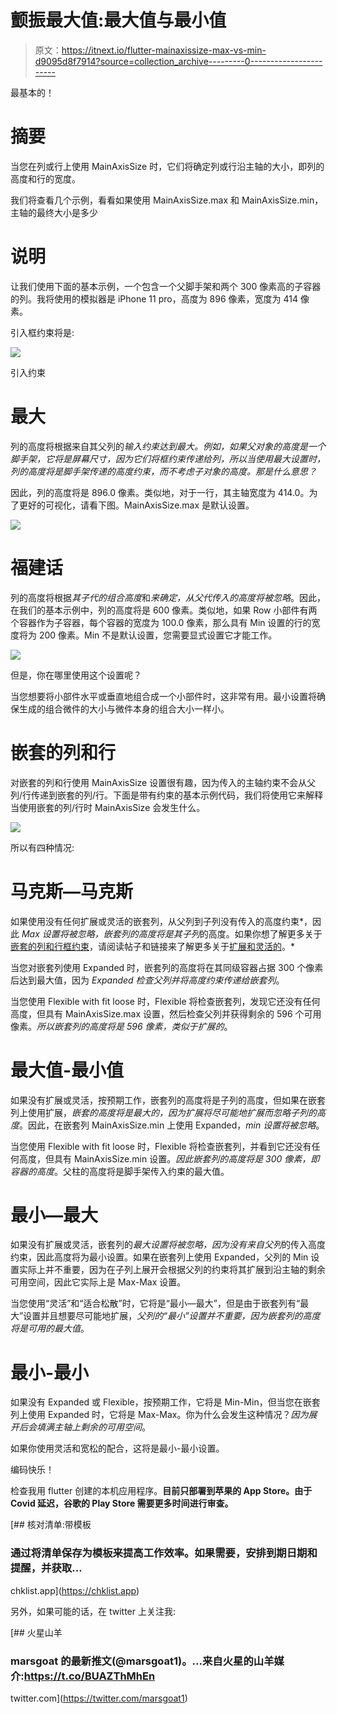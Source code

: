 # 颤振最大值:最大值与最小值

> 原文：<https://itnext.io/flutter-mainaxissize-max-vs-min-d9095d8f7914?source=collection_archive---------0----------------------->

最基本的！

# 摘要

当您在列或行上使用 MainAxisSize 时，它们将确定列或行沿主轴的大小，即列的高度和行的宽度。

我们将查看几个示例，看看如果使用 MainAxisSize.max 和 MainAxisSize.min，主轴的最终大小是多少

# 说明

让我们使用下面的基本示例，一个包含一个父脚手架和两个 300 像素高的子容器的列。我将使用的模拟器是 iPhone 11 pro，高度为 896 像素，宽度为 414 像素。

引入框约束将是:

![](img/2721ac88b29421802b463a93bac86e4c.png)

引入约束

# 最大

列的高度将根据来自其父列的*输入约束达到最大。例如，如果父对象的高度是一个脚手架，它将是屏幕尺寸，因为它们将框约束传递给列，所以当使用最大设置时，列的高度将是脚手架传递的高度约束，而不考虑子对象的高度。那是什么意思？*

因此，列的高度将是 896.0 像素。类似地，对于一行，其主轴宽度为 414.0。为了更好的可视化，请看下图。MainAxisSize.max 是默认设置。

![](img/f03f631eb2136b16f53e78565991ba68.png)

# 福建话

列的高度将根据*其子代的组合高度*和*来确定，从父代传入的高度将被忽略*。因此，在我们的基本示例中，列的高度将是 600 像素。类似地，如果 Row 小部件有两个容器作为子容器，每个容器的宽度为 100.0 像素，那么具有 Min 设置的行的宽度将为 200 像素。Min 不是默认设置，您需要显式设置它才能工作。

![](img/7697a29eefc7f71e29ec169e5504fd80.png)

但是，你在哪里使用这个设置呢？

当您想要将小部件水平或垂直地组合成一个小部件时，这非常有用。最小设置将确保生成的组合微件的大小与微件本身的组合大小一样小。

# 嵌套的列和行

对嵌套的列和行使用 MainAxisSize 设置很有趣，因为传入的主轴约束不会从父列/行传递到嵌套的列/行。下面是带有约束的基本示例代码，我们将使用它来解释当使用嵌套的列/行时 MainAxisSize 会发生什么。

![](img/53b81a5a5fcc1139673cf46c75fc049a.png)

所以有四种情况:

# 马克斯—马克斯

如果使用没有任何扩展或灵活的嵌套列，从父列到子列没有传入的高度约束*，因此 *Max 设置将被忽略，嵌套列的高度将是其子列*的高度。如果你想了解更多关于[嵌套的列和行框约束](https://medium.com/@sid.310/flutter-box-constraints-nested-column-s-row-s-3dfacada7361)，请阅读帖子和链接来了解更多关于[扩展和灵活的](https://medium.com/@sid.310/flutter-responsive-apps-flexible-vs-expanded-ff8cc92b468f)。*

当您对嵌套列使用 Expanded 时，嵌套列的高度将在其同级容器占据 300 个像素后达到最大值，因为 *Expanded 检查父列并将高度约束传递给嵌套列*。

当您使用 Flexible with fit loose 时，Flexible 将检查嵌套列，发现它还没有任何高度，但具有 MainAxisSize.max 设置，然后检查父列并获得剩余的 596 个可用像素。*所以嵌套列的高度将是 596 像素，类似于扩展的*。

# 最大值-最小值

如果没有扩展或灵活，按预期工作，嵌套列的高度将是子列的高度，但如果在嵌套列上使用扩展，*嵌套的高度将是最大的，因为扩展将尽可能地扩展而忽略子列的高度*。因此，在嵌套列 MainAxisSize.min 上使用 Expanded，*min 设置将被忽略*。

当您使用 Flexible with fit loose 时，Flexible 将检查嵌套列，并看到它还没有任何高度，但具有 MainAxisSize.min 设置。*因此嵌套列的高度将是 300 像素，即容器的高度*。父柱的高度将是脚手架传入约束的最大值。

# 最小—最大

如果没有扩展或灵活，嵌套列的*最大设置将被忽略，因为没有来自父列*的传入高度约束，因此高度将为最小设置。如果在嵌套列上使用 Expanded，父列的 Min 设置实际上并不重要，因为在子列上展开会根据父列的约束将其扩展到沿主轴的剩余可用空间，因此它实际上是 Max-Max 设置。

当您使用“灵活”和“适合松散”时，它将是“最小—最大”，但是由于嵌套列有“最大”设置并且想要尽可能地扩展，*父列的“最小”设置并不重要，因为嵌套列的高度将是可用的最大值*。

# 最小-最小

如果没有 Expanded 或 Flexible，按预期工作，它将是 Min-Min，但当您在嵌套列上使用 Expanded 时，它将是 Max-Max。你为什么会发生这种情况？*因为展开后会填满主轴上剩余的可用空间*。

如果你使用灵活和宽松的配合，这将是最小-最小设置。

编码快乐！

检查我用 flutter 创建的本机应用程序。**目前只部署到苹果的 App Store。由于 Covid 延迟，谷歌的 Play Store 需要更多时间进行审查。**

[](https://chklist.app) [## 核对清单:带模板

### 通过将清单保存为模板来提高工作效率。如果需要，安排到期日期和提醒，并获取…

chklist.app](https://chklist.app) 

另外，如果可能的话，在 twitter 上关注我:

[](https://twitter.com/marsgoat1) [## 火星山羊

### marsgoat 的最新推文(@marsgoat1)。...来自火星的山羊媒介:https://t.co/BUAZThMhEn

twitter.com](https://twitter.com/marsgoat1)